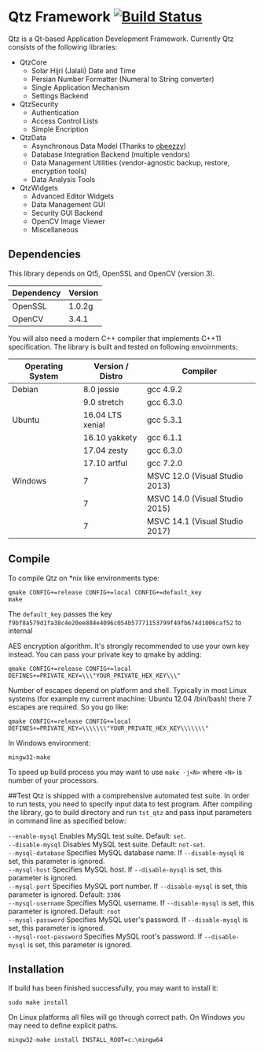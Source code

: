 # Qtz Framework [![Build Status](https://travis-ci.org/soroush/Qtz.png?branch=master)](https://travis-ci.org/soroush/Qtz)

Qtz is a Qt-based Application Development Framework. Currently Qtz consists of the following libraries:

* QtzCore
  - Solar Hijri (Jalali) Date and Time
  - Persian Number Formatter (Numeral to String converter)
  - Single Application Mechanism
  - Settings Backend
* QtzSecurity
  - Authentication
  - Access Control Lists
  - Simple Encription
* QtzData
  - Asynchronous Data Model (Thanks to [obeezzy](https://github.com/obeezzy/AsyncSql))
  - Database Integration Backend (multiple vendors)
  - Data Management Utilities (vendor-agnostic backup, restore, encryption tools)
  - Data Analysis Tools
* QtzWidgets
  - Advanced Editor Widgets
  - Data Management GUI
  - Security GUI Backend
  - OpenCV Image Viewer
  - Miscellaneous 

## Dependencies

This library depends on Qt5, OpenSSL and OpenCV (version 3).

| Dependency      | Version              |
| ----------------|----------------------|
| OpenSSL         | 1.0.2g               |
| OpenCV          | 3.4.1                |


You will also need a modern C++ compiler that implements C++11 specification.
The library is built and tested on following envoirnments:

| Operating System      | Version / Distro     | Compiler                     |
| ----------------------|----------------------|------------------------------|
| Debian                | 8.0 jessie           | gcc 4.9.2                    |
|                       | 9.0 stretch          | gcc 6.3.0                    |
| Ubuntu                | 16.04 LTS xenial     | gcc 5.3.1                    |
|                       | 16.10 yakkety        | gcc 6.1.1                    |
|                       | 17.04 zesty          | gcc 6.3.0                    |
|                       | 17.10 artful         | gcc 7.2.0                    |
| Windows               | 7                    | MSVC 12.0 (Visual Studio 2013)  |
|                       | 7                    | MSVC 14.0 (Visual Studio 2015)  |
|                       | 7                    | MSVC 14.1 (Visual Studio 2017)  |

## Compile
To compile Qtz on *nix like environments type:

    qmake CONFIG+=release CONFIG+=local CONFIG+=default_key
    make
    
The `default_key` passes the key
`f9bf8a579d1fa38c4e20ee884e4096c054b57771153799f49fb674d1006caf52` to internal

AES encryption algorithm. It's strongly recommended to
use your own key instead. You can pass your private key to qmake by adding:

    qmake CONFIG+=release CONFIG+=local DEFINES+=PRIVATE_KEY=\\\"YOUR_PRIVATE_HEX_KEY\\\"

Number of escapes depend on platform and shell. Typically in most Linux systems
(for example my current machine: Ubuntu 12.04 /bin/bash) there 7 escapes are
required. So you go like:

    qmake CONFIG+=release CONFIG+=local DEFINES+=PRIVATE_KEY=\\\\\\\"YOUR_PRIVATE_HEX_KEY\\\\\\\"

In Windows environment:

    mingw32-make

To speed up build process you may want to use `make -j<N>` where `<N>` is number
of your processors.

##Test
Qtz is shipped with a comprehensive automated test suite. In order to run tests,
you need to specify input data to test program. After compiling the library, go
to build directory and run `tst_qtz` and pass input parameters in command line
as specified below:

`--enable-mysql` Enables MySQL test suite. Default: `set`.  
`--disable-mysql` Disables MySQL test suite. Default: `not-set`.  
`--mysql-database` Specifies MySQL database name. If `--disable-mysql` is set, this parameter is ignored.  
`--mysql-host` Specifies MySQL host. If `--disable-mysql` is set, this parameter is ignored.  
`--mysql-port` Specifies MySQL port number. If `--disable-mysql` is set, this parameter is ignored. Default: `3306`  
`--mysql-username` Specifies MySQL username. If `--disable-mysql` is set, this parameter is ignored. Default: `root`  
`--mysql-password` Specifies MySQL user's password. If `--disable-mysql` is set, this parameter is ignored.  
`--mysql-root-password` Specifies MySQL root's password. If `--disable-mysql` is set, this parameter is ignored.


## Installation
If build has been finished successfully, you may want to install it:

    sudo make install

On Linux platforms all files will go through correct path. On Windows you may
need to define explicit paths.

    mingw32-make install INSTALL_ROOT=c:\mingw64
